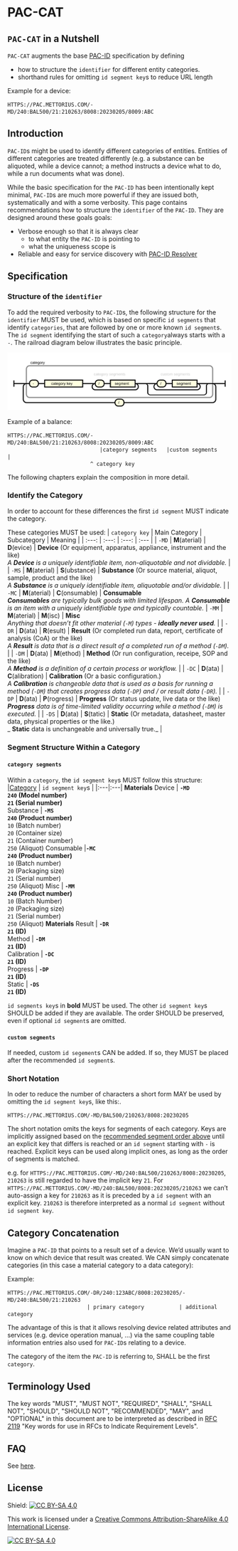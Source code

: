 # PAC-CAT

## `PAC-CAT` in a Nutshell

`PAC-CAT` augments the base [PAC-ID](https://github.com/ApiniLabs/pac-id) specification by defining
- how to structure the `identifier` for different entity categories. 
- shorthand rules for omitting `id segment key`s to reduce URL length
 
Example for a device:
```
HTTPS://PAC.METTORIUS.COM/-MD/240:BAL500/21:210263/8008:20230205/8009:ABC
```

## Introduction

`PAC-ID`s might be used to identify different categories of entities. Entities of different categories are treated differently (e.g. a substance can be aliquoted, while a device cannot; a method instructs a device what to do, while a run documents what was done).

While the basic specification for the `PAC-ID` has been intentionally kept minimal, `PAC-ID`s are much more powerful if they are issued both, systematically and with a some verbosity. This page contains recommendations how to structure the `identifier` of the `PAC-ID`. They are designed around these goals goals:

- Verbose enough so that it is always clear
  - to what entity the `PAC-ID` is pointing to
  - what the uniqueness scope is
- Reliable and easy for service discovery with [PAC-ID Resolver](https://github.com/ApiniLabs/pac-id-resolver)


## Specification

### Structure of the `identifier`
To add the required verbosity to `PAC-ID`s, the following structure for the `identifier` MUST be used, which is based on specific `id segments` that identify `categories`, that are followed by one or more known `id segment`s. The `id segment` identifying the start of such a `category`always starts with a `-`. 
The railroad diagram below illustrates the basic principle.

![Segment groups](images/pac-cat-identifier-structure-railroad.svg )


Example of a balance:
```
HTTPS://PAC.METTORIUS.COM/-MD/240:BAL500/21:210263/8008:20230205/8009:ABC
                             |category segments   |custom segments       |
                          ^ category key
```

The following chapters explain the composition in more detail.

### Identify the Category
In order to account for these differences the first `id segment` MUST indicate the category.

These categories MUST be used:
| `category key` | Main Category | Subcategory | Meaning |
| :---: | :---: | :---: | :--- |
| `-MD` | **M**(aterial) | **D**(evice) | **Device** (Or equipment, apparatus, appliance, instrument and the like) <br> _A **Device** is a uniquely identifiable item, non-aliquotable and not dividable._ |
| `-MS` | **M**(aterial) | **S**(ubstance) | **Substance** (Or source material, aliquot, sample, product and the like) <br> _A **Substance** is a uniquely identifiable item, aliquotable and/or dividable._ |
| `-MC` | **M**(aterial) | **C**(onsumable) | **Consumable** <br> _**Consumables** are typically bulk goods with limited lifespan. A **Consumable** is an item with a uniquely identifiable type and typically countable._ 
| `-MM` | **M**(aterial) | **M**(isc) | **Misc** <br> _Anything that doesn’t fit other material (`-M`) types - **ideally never used**._ |
| `-DR` | **D**(ata) | **R**(esult) | **Result** (Or completed run data, report, certificate of analysis (CoA) or the like) <br> _A **Result** is data that is a direct result of a completed run of a method (`-DM`)._ |
| `-DM` | **D**(ata) | **M**(ethod) | **Method** (Or run configuration, receipe, SOP and the like) <br> _A **Method** is a definition of a certain process or workflow._ |
| `-DC` | **D**(ata) | **C**(alibration) | **Calibration** (Or a basic configuration.) <br> _A **Calibration** is changeable data that is used as a basis for running a method (`-DM`) that creates progress data (`-DP`) and / or result data (`-DR`)._ |
| `-DP` | **D**(ata) | **P**(rogress) | **Progress** (Or status update, live data or the like) <br> _**Progress** data is of time-limited validity occurring while a method (`-DM`) is executed._ |
| `-DS` | **D**(ata) | **S**(tatic) | **Static** (Or metadata, datasheet, master data, physical properties or the like.) <br> _ **Static** data is unchangeable and universally true._ | 

### Segment Structure Within a Category 

#### `category segments`
Within a `category`, the `id segment key`s MUST follow this structure:
|[Category](#categories) | `id segment key`s |
|:---|:---|
**Materials**
Device | **`-MD` <br>`240` (Model number) <br> `21`  (Serial number)** <br>
Substance | **`-MS` <br> `240`  (Product number)** <br> `10`  (Batch number) <br> `20`  (Container size) <br> `21`  (Container number) <br> `250` (Aliquot)
Consumable |**`-MC` <br> `240`  (Product number)** <br> `10` (Batch number) <br> `20` (Packaging size) <br> `21` (Serial number) <br> `250`  (Aliquot)
Misc | **`-MM` <br> `240` (Product number)** <br> `10`  (Batch Number) <br> `20` (Packaging size) <br> `21` (Serial number) <br> `250` (Aliquot)
**Materials**
Result | **`-DR` <br> `21` (ID)** <br>
Method | **`-DM` <br> `21` (ID)** <br>
Calibration | **`-DC` <br> `21` (ID)** <br>
Progress | **`-DP` <br> `21` (ID)** <br>
Static | **`-DS` <br> `21` (ID)** <br>

`id segments key`s in **bold** MUST be used.
The other `id segment key`s SHOULD be added if they are available. 
The order SHOULD be preserved, even if optional `id segment`s are omitted.

#### `custom segments`
If needed, custom `id segement`s CAN be added. If so, they MUST be placed after the recommended `id segment`s.

### Short Notation
In oder to reduce the number of characters a short form MAY be used by omitting the `id segment key`s, like this:. 

```
HTTPS://PAC.METTORIUS.COM/-MD/BAL500/210263/8008:20230205
```

The short notation omits the keys for segments of each category. Keys are implicitly assigned based on the [recommended segment order above](#recommened-segments-per-category) until an explicit key that differs is reached or an `id segment` starting with `-` is reached. Explicit keys can be used along implicit ones, as long as the order of segments is matched.

e.g. for ``HTTPS://PAC.METTORIUS.COM/-MD/240:BAL500/210263/8008:20230205``, `210263` is still regarded to have the implicit key `21`. For ``HTTPS://PAC.METTORIUS.COM/-MD/240:BAL500/8008:20230205/210263`` we can’t auto-assign a key for `210263` as it is preceded by a `id segment` with an explicit key. `210263` is therefore interpreted as a normal `id segment` without `id segment key`.

## Category Concatenation
Imagine a `PAC-ID` that points to a result set of a device. We’d usually want to know on which device that result was created. We CAN simply concatenate categories (in this case a material category to a data category):

Example:
```
HTTPS://PAC.METTORIUS.COM/-DR/240:123ABC/8008:20230205/-MD/240:BAL500/21:210263
                         | primary category           | additional category
```

The advantage of this is that it allows resolving device related attributes and services (e.g. device operation manual, …) via the same coupling table information entries also used for `PAC-ID`s relating to a device.

The category of the item the `PAC-ID` is referring to, SHALL be the first `category`.





## Terminology Used

The key words "MUST", "MUST NOT", "REQUIRED", "SHALL", "SHALL NOT", "SHOULD", "SHOULD NOT", "RECOMMENDED", "MAY", and "OPTIONAL" in this document are to be interpreted as described in [RFC 2119](https://www.ietf.org/rfc/rfc2119.txt) "Key words for use in RFCs to Indicate Requirement Levels".

## FAQ

See [here](faq.md).

## License

Shield: [![CC BY-SA 4.0][cc-by-sa-shield]][cc-by-sa]

This work is licensed under a
[Creative Commons Attribution-ShareAlike 4.0 International License][cc-by-sa].

[![CC BY-SA 4.0][cc-by-sa-image]][cc-by-sa]

[cc-by-sa]: http://creativecommons.org/licenses/by-sa/4.0/
[cc-by-sa-image]: https://licensebuttons.net/l/by-sa/4.0/88x31.png
[cc-by-sa-shield]: https://img.shields.io/badge/License-CC%20BY--SA%204.0-lightgrey.svg# 






